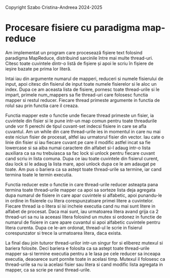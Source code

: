 Copyright Szabo Cristina-Andreea 2024-2025

# Procesare fisiere cu paradigma map-reduce

Am implementat un program care procesează fișiere text folosind paradigma MapReduce, distribuind sarcinile între mai multe thread-uri. Citesc toate cuvintele dintr-o listă de fișiere și apoi le scriu în fișiere de ieșire bazate pe prima lor literă.

Intai iau din argumente numarul de mapperi, reduceri si numele fisierului de input, apoi citesc din fisierul de input toate numele fisierelor si le aloc un index. Dupa ce am aceasta lista de fisiere, pornesc toate thread-urile si le impart, primele num_mappers sa fie thread-uri care folosesc functia mapper si restul reducer. Fiecare thread primeste argumente in functia de rolul sau prin functia care il creaza.

Functia mapper este o functie unde fiecare thread primeste un fisier, ia cuvintele din fisier si le pune intr-un map comun pentru toate threadurile unde vor fi perechi de tipul cuvant-set indecsi fisiere in care se afla cuvantul. Am un while din care thread-urile ies in momentul in care nu mai este niciun fisier de procesat, altfel iau urmatorul fisier din vector. Iau cate o linie din fisier si iau fiecare cuvant pe care il modific astfel incat sa fie lowercase si sa aiba numai caractere din alfabet si-l adaug intr-o lista auxiliara ca sa nu trebuiasca sa fac lock si unlock pentru fiecare cuvant cand scriu in lista comuna. Dupa ce iau toate cuvintele din fisierul curent, dau lock si le adaug la lista mare, apoi unlock dupa ce le am adaugat pe toate. Am pus o bariera ca sa astept toate thread-urile sa termine, iar cand termina toate le termin executia.

Functia reducer este o functie in care thread-urile reducer asteapta pana termina toate thread-urile mapper ca apoi sa sorteze lista deja agregata dupa numarul de fisiere in care apar cuvintele si alfabetic, apoi punandu-le in ordine in fisierele cu litera corespunzatoare primei litere a cuvintelor. Fiecare thread ia o litera si isi incheie executia cand nu mai sunt litere in alfabet de procesat. Daca mai sunt, iau urmatoarea litera avand grija ca 2 thread-uri sa nu ia aceeasi litera folosind un mutex si ordonez in functie de numarul de fisiere in care apare cuvantul si apoi alfabetic cuvintele pentru litera curenta. Dupa ce le-am ordonat, thread-ul le scrie in fisierul corespunzator si trece la urmatoarea litera, daca exista.

La final dau join tuturor thread-urilor intr-un singur for si eliberez mutexul si bariera folosite. Deci bariera e folosita ca sa astept toate thread-urile mapper sa-si termine executia pentru a le lasa pe cele reducer sa inceapa executia, deaoarece sunt pornite toate in acelasi timp. Mutexul il folosesc ca thread-urile sa nu ia acelasi fisier sau litera si cand modific lista agregata in mapper, ca sa scrie pe rand thread-urile.
